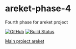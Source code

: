 # areket-phase-4
Fourth phase for areket project

[![GitHub](https://img.shields.io/github/license/mashape/apistatus.svg)](https://github.com/BurhanH/areket-phase-4/blob/master/LICENSE)
[![Build Status](https://travis-ci.org/BurhanH/areket-phase-4.svg?branch=master)](https://travis-ci.org/BurhanH/areket-phase-4)

[Main project areket](https://github.com/BurhanH/areket "areket")

